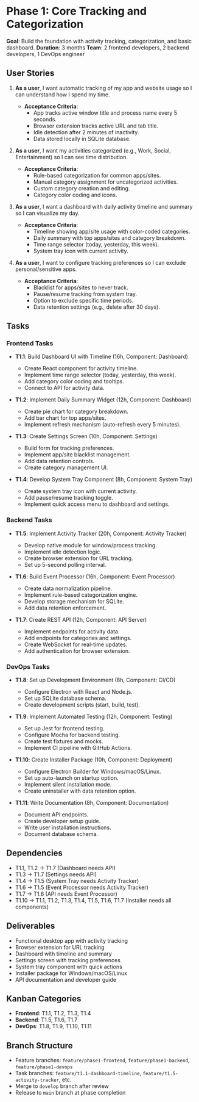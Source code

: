 # Phase 1: Core Tracking and Categorization

**Goal**: Build the foundation with activity tracking, categorization, and basic dashboard.
**Duration**: 3 months
**Team**: 2 frontend developers, 2 backend developers, 1 DevOps engineer

## User Stories

1. **As a user**, I want automatic tracking of my app and website usage so I can understand how I spend my time.
   - **Acceptance Criteria**:
     - App tracks active window title and process name every 5 seconds.
     - Browser extension tracks active URL and tab title.
     - Idle detection after 2 minutes of inactivity.
     - Data stored locally in SQLite database.

2. **As a user**, I want my activities categorized (e.g., Work, Social, Entertainment) so I can see time distribution.
   - **Acceptance Criteria**:
     - Rule-based categorization for common apps/sites.
     - Manual category assignment for uncategorized activities.
     - Custom category creation and editing.
     - Category color coding and icons.

3. **As a user**, I want a dashboard with daily activity timeline and summary so I can visualize my day.
   - **Acceptance Criteria**:
     - Timeline showing app/site usage with color-coded categories.
     - Daily summary with top apps/sites and category breakdown.
     - Time range selector (today, yesterday, this week).
     - System tray icon with current activity.

4. **As a user**, I want to configure tracking preferences so I can exclude personal/sensitive apps.
   - **Acceptance Criteria**:
     - Blacklist for apps/sites to never track.
     - Pause/resume tracking from system tray.
     - Option to exclude specific time periods.
     - Data retention settings (e.g., delete after 30 days).

## Tasks

### Frontend Tasks

- **T1.1**: Build Dashboard UI with Timeline (16h, Component: Dashboard)
  - Create React component for activity timeline.
  - Implement time range selector (today, yesterday, this week).
  - Add category color coding and tooltips.
  - Connect to API for activity data.

- **T1.2**: Implement Daily Summary Widget (12h, Component: Dashboard)
  - Create pie chart for category breakdown.
  - Add bar chart for top apps/sites.
  - Implement refresh mechanism (auto-refresh every 5 minutes).

- **T1.3**: Create Settings Screen (10h, Component: Settings)
  - Build form for tracking preferences.
  - Implement app/site blacklist management.
  - Add data retention controls.
  - Create category management UI.

- **T1.4**: Develop System Tray Component (8h, Component: System Tray)
  - Create system tray icon with current activity.
  - Add pause/resume tracking toggle.
  - Implement quick access menu to dashboard and settings.

### Backend Tasks

- **T1.5**: Implement Activity Tracker (20h, Component: Activity Tracker)
  - Develop native module for window/process tracking.
  - Implement idle detection logic.
  - Create browser extension for URL tracking.
  - Set up 5-second polling interval.

- **T1.6**: Build Event Processor (16h, Component: Event Processor)
  - Create data normalization pipeline.
  - Implement rule-based categorization engine.
  - Develop storage mechanism for SQLite.
  - Add data retention enforcement.

- **T1.7**: Create REST API (12h, Component: API Server)
  - Implement endpoints for activity data.
  - Add endpoints for categories and settings.
  - Create WebSocket for real-time updates.
  - Add authentication for browser extension.

### DevOps Tasks

- **T1.8**: Set up Development Environment (8h, Component: CI/CD)
  - Configure Electron with React and Node.js.
  - Set up SQLite database schema.
  - Create development scripts (start, build, test).

- **T1.9**: Implement Automated Testing (12h, Component: Testing)
  - Set up Jest for frontend testing.
  - Configure Mocha for backend testing.
  - Create test fixtures and mocks.
  - Implement CI pipeline with GitHub Actions.

- **T1.10**: Create Installer Package (10h, Component: Deployment)
  - Configure Electron Builder for Windows/macOS/Linux.
  - Set up auto-launch on startup option.
  - Implement silent installation mode.
  - Create uninstaller with data retention option.

- **T1.11**: Write Documentation (8h, Component: Documentation)
  - Document API endpoints.
  - Create developer setup guide.
  - Write user installation instructions.
  - Document database schema.

## Dependencies

- T1.1, T1.2 → T1.7 (Dashboard needs API)
- T1.3 → T1.7 (Settings needs API)
- T1.4 → T1.5 (System Tray needs Activity Tracker)
- T1.6 → T1.5 (Event Processor needs Activity Tracker)
- T1.7 → T1.6 (API needs Event Processor)
- T1.10 → T1.1, T1.2, T1.3, T1.4, T1.5, T1.6, T1.7 (Installer needs all components)

## Deliverables

- Functional desktop app with activity tracking
- Browser extension for URL tracking
- Dashboard with timeline and summary
- Settings screen with tracking preferences
- System tray component with quick actions
- Installer package for Windows/macOS/Linux
- API documentation and developer guide

## Kanban Categories

- **Frontend**: T1.1, T1.2, T1.3, T1.4
- **Backend**: T1.5, T1.6, T1.7
- **DevOps**: T1.8, T1.9, T1.10, T1.11

## Branch Structure

- Feature branches: `feature/phase1-frontend`, `feature/phase1-backend`, `feature/phase1-devops`
- Task branches: `feature/t1.1-dashboard-timeline`, `feature/t1.5-activity-tracker`, etc.
- Merge to `develop` branch after review
- Release to `main` branch at phase completion